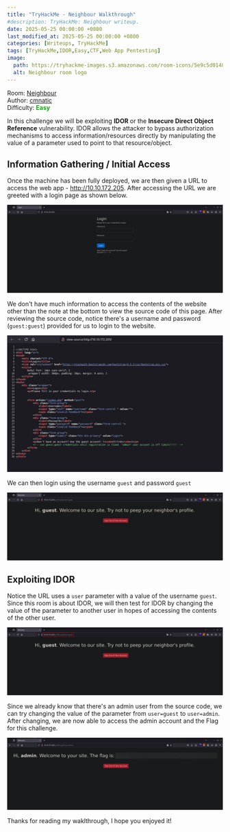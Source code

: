 ```yaml
---
title: "TryHackMe - Neighbour Walkthrough"
#description: TryHackMe: Neighbour writeup.
date: 2025-05-25 00:00:00 +0800
last_modified_at: 2025-05-25 00:00:00 +0800
categories: [Writeups, TryHackMe]
tags: [TryHackMe,IDOR,Easy,CTF,Web App Pentesting]
image:
  path: https://tryhackme-images.s3.amazonaws.com/room-icons/5e9c5d0148cf664325c8a075-1737130517336
  alt: Neighbour room logo
---
```


Room: [Neighbour](https://tryhackme.com/room/neighbour)<br>
Author: [cmnatic](https://tryhackme.com/p/cmnatic)<br>
Difficulty: <span style="color: #03b303"> **Easy** </span>

In this challenge we will be exploiting **IDOR** or the **Insecure Direct Object Reference** vulnerability. IDOR allows the attacker to bypass authorization mechanisms to access information/resources directly by manipulating the value of a parameter used to point to that resource/object.

## Information Gathering / Initial Access

Once the machine has been fully deployed, we are then given a URL to access the web app - http://10.10.172.205. After accessing the URL we are greeted with a login page as shown below.

![image.png](/assets/img/thm-neighbour/login-page.png)

We don't have much information to access the contents of the website other than the note at the bottom to view the source code of this page. After reviewing the source code, notice there's a username and password (`guest:guest`) provided for us to login to the website.

![image.png](/assets/img/thm-neighbour/login-page-view-source.png)

We can then login using the username `guest` and password `guest`

![image.png](/assets/img/thm-neighbour/home-page.png)

## Exploiting IDOR

Notice the URL uses a `user` parameter with a value of the username `guest`. Since this room is about IDOR, we will then test for IDOR by changing the value of the parameter to another user in hopes of accessing the contents of the other user.

![image.png](/assets/img/thm-neighbour/home-page-url.png)

Since we already know that there's an admin user from the source code, we can try changing the value of the parameter from `user=guest` to `user=admin`. After changing, we are now able to access the admin account and the Flag for this challenge. 

![image.png](/assets/img/thm-neighbour/room-flag.png)

Thanks for reading my waklthrough, I hope you enjoyed it!

